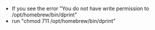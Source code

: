 - If you see the error "You do not have write permission to
  /opt/homebrew/bin/dprint"
- run "chmod 711 /opt/homebrew/bin/dprint"
